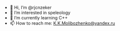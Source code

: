 - 👋 Hi, I’m @rjcnzeker
- 👀 I’m interested in speleology
- 🌱 I’m currently learning C++
- 📫 How to reach me: K.K.Molibozhenko@yandex.ru

<!---
rjcnzeker/rjcnzeker is a ✨ special ✨ repository because its `README.md` (this file) appears on your GitHub profile.
You can click the Preview link to take a look at your changes.
--->
